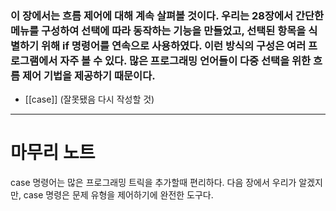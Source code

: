 

### 이 장에서는 흐름 제어에 대해 계속 살펴볼 것이다. 우리는 28장에서 간단한 메뉴를 구성하여 선택에 따라 동작하는 기능을 만들었고, 선택된 항목을 식별하기 위해 if 명령어를 연속으로 사용하였다. 이런 방식의 구성은 여러 프로그램에서 자주 볼 수 있다. 많은 프로그래밍 언어들이 다중 선택을 위한 흐름 제어 기법을 제공하기 때문이다.

- [[case]] (잘못됐음 다시 작성할 것)


---
# 마무리 노트

case 명령어는 많은 프로그래밍 트릭을 추가할때 편리하다. 다음 장에서 우리가 알겠지만, case 명령은 문제 유형을 제어하기에 완전한 도구다.